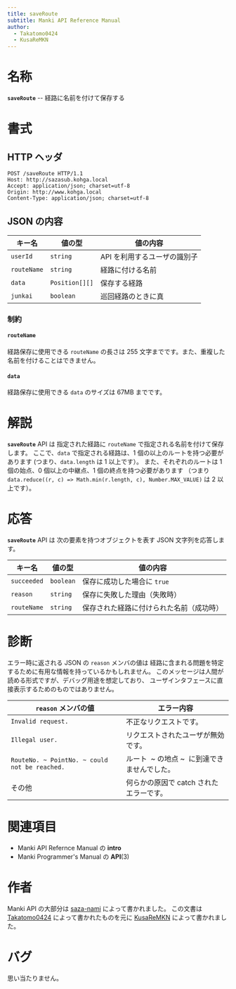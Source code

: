 ```yaml
---
title: saveRoute
subtitle: Manki API Reference Manual
author:
  - Takatomo0424
  - KusaReMKN
---
```

# 名称

**`saveRoute`** -- 経路に名前を付けて保存する

# 書式

## HTTP ヘッダ

```http
POST /saveRoute HTTP/1.1
Host: http://sazasub.kohga.local
Accept: application/json; charset=utf-8
Origin: http://www.kohga.local
Content-Type: application/json; charset=utf-8
```

## JSON の内容

| キー名        | 値の型           | 値の内容                     |
| ------------- | ---------------- | ---------------------------- |
| `userId`    | `string`       | API を利用するユーザの識別子 |
| `routeName` | `string`       | 経路に付ける名前             |
| `data`      | `Position[][]` | 保存する経路                 |
| `junkai`    | `boolean`      | 巡回経路のときに真           |

### 制約

#### `routeName`

経路保存に使用できる `routeName` の長さは 255 文字までです。また、重複した名前を付けることはできません。

#### `data`

経路保存に使用できる `data` のサイズは 67MB までです。

# 解説

**`saveRoute`** API は
指定された経路に `routeName` で指定される名前を付けて保存します。
ここで、`data` で指定される経路は、1 個の以上のルートを持つ必要があります
(つまり、`data.length` は 1 以上です）。
また、それぞれのルートは
1 個の始点、0 個以上の中継点、1 個の終点を持つ必要があります
（つまり `data.reduce((r, c) => Math.min(r.length, c), Number.MAX_VALUE)` は
2 以上です）。

# 応答

**`saveRoute`** API は
次の要素を持つオブジェクトを表す JSON 文字列を応答します。

| キー名        | 値の型      | 値の内容                                 |
| ------------- | ----------- | ---------------------------------------- |
| `succeeded` | `boolean` | 保存に成功した場合に `true`            |
| `reason`    | `string`  | 保存に失敗した理由（失敗時）             |
| `routeName` | `string`  | 保存された経路に付けられた名前（成功時） |

# 診断

エラー時に返される JSON の `reason` メンバの値は
経路に含まれる問題を特定するために有用な情報を持っているかもしれません。
このメッセージは人間が読める形式ですが、デバッグ用途を想定しており、
ユーザインタフェースに直接表示するためのものではありません。

| `reason` メンバの値                           | エラー内容                                     |
| ----------------------------------------------- | ---------------------------------------------- |
| `Invalid request.`                            | 不正なリクエストです。                         |
| `Illegal user.`                               | リクエストされたユーザが無効です。             |
| `RouteNo. ~ PointNo. ~ could not be reached.` | ルート  ~ の地点 ~  に到達できませんでした。 |
| その他                                          | 何らかの原因で catch されたエラーです。        |

# 関連項目

- Manki API Refernce Manual の **intro**
- Manki Programmer's Manual の **API**(3)

# 作者

Manki API の大部分は [saza-nami][saza-nami] によって書かれました。
この文書は [Takatomo0424][takatomo0424] によって書かれたものを元に
[KusaReMKN][kusaremkn] によって書かれました。

# バグ

思い当たりません。

[saza-nami]: https://github.com/saza-nami
[takatomo0424]: https://github.com/Takatomo0424
[kusaremkn]: https://github.com/KusaReMKN

